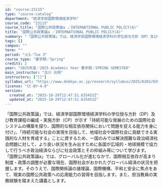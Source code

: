 ```yaml
---
id: "course:23115"
type: "course-catalog"
department: "経済学部国際環境経済学科"
course_code: "23115"
course_title: "国際公共政策論a ／INTERNATIONAL PUBLIC POLICY(A)"
title: "国際公共政策論a ／INTERNATIONAL PUBLIC POLICY(A)"
summary: "「国際公共政策論」では、経済学部国際環境経済学科の学位授与方針（DP）及び教育課程の編成・実施方針（CP）が示す「持続可能な発展のための国際社会システムの構築を探り、国際的な相互依存関係において問題を捉える能力を身に付け」、「持続可能な社会…"
tags: []
campus: ""
term: ""
period: "火3／Tue 3"
course_type: "春学期／Spring"
credits: 2
year: "2025年度／2025 Academic Year 春学期／SPRING SEMESTER"
main_instructor: "古川 光明"
instructors: ["[]"]
syllabus_url: "https://www.dokkyo.ac.jp/research/syllabus/2025/0203/0203_23115_ja_JP.html"
license: "CC-BY-4.0"
version:
  created_at: "2025-10-29T12:47:51.635451Z"
  updated_at: "2025-10-29T12:47:51.635451Z"
---
```

「国際公共政策論」では、経済学部国際環境経済学科の学位授与方針（DP）及び教育課程の編成・実施方針（CP）が示す「持続可能な発展のための国際社会システムの構築を探り、国際的な相互依存関係において問題を捉える能力を身に付け」、「持続可能な社会の実現を目指して、地域社会や国際社会に貢献できる実践的な人材を育成する」ことに資するため、一国のみでは解決困難な政治経済社会問題に対して、より良い状況を生み出すために各国が広域的・地球規模で協力して行うべき政治経済ならびに社会政策とその枠組み等について学びます。 「国際公共政策論a」では、グローバル化が進むなかで、国際相互依存が高まり制度・政策の調整が必要な現在、国際社会がおかれたグローバル経済の状況を把握します。そのうえで、国際関係論の諸理論、国際機構、平和と安全に焦点をあて、現実の国際公共政策への応用能力の習得を目指します。また、担当教員の実務経験を踏まえた講義とします。
